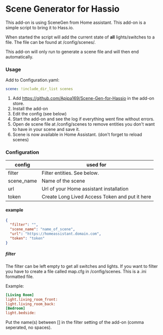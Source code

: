 # Scene Generator for Hassio
This add-on is using SceneGen from Home assistant. This add-on is a simple script to bring it to Hass.io.

When started the script will add the current state of **all** lights/switches to a file. The file can be found at /config/scenes/. 

This add-on will only run to generate a scene file and will then end automatically.


### Usage

Add to Configuration.yaml:
```yaml
scene: !include_dir_list scenes
```

1. Add https://github.com/Apipa169/Scene-Gen-for-Hassio in the add-on store.
2. Install the add-on
3. Edit the config (see below)
4. Start the add-on and see the log if everything went fine without errors.
5. Open de scene file at /config/scenes to remove entities you don't want to have in your scene and save it.
6. Scene is now available in Home Assistant. (don't forget to reload scenes)


### Configuration

| config        | used for          |
| ------------- |-------------|
| filter      | Filter entities. See below. |
| scene_name | Name of the scene     |
| url | Url of your Home assistant installation |
| token | Create Long Lived Access Token and put it here |


#### example
```json
{
  "filter": "",
  "scene_name": "name_of_scene",
  "url": "https://homeassistant.domain.com",
  "token": "token"
}
```
##### filter
The filter can be left empty to get all switches and lights. If you want to filter you have to create a file called map.cfg in /config/scenes. This is a .ini formatted file.

Example:
```ini
[Living Room]
light.living_room_front:
light.living_room_back:
[Bedroom]
light.bedside:
```
Put the name(s) between [] in the filter setting of the add-on (comma seperated, no spaces).